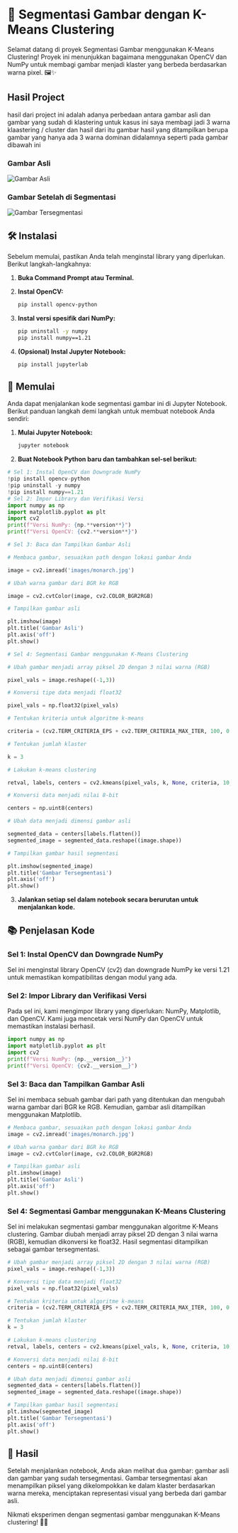 # 📸 Segmentasi Gambar dengan K-Means Clustering

Selamat datang di proyek Segmentasi Gambar menggunakan K-Means Clustering! Proyek ini menunjukkan bagaimana menggunakan OpenCV dan NumPy untuk membagi gambar menjadi klaster yang berbeda berdasarkan warna pixel. 🖼️✨

## Hasil Project

hasil dari project ini adalah adanya perbedaan antara gambar asli dan gambar yang sudah di klastering untuk kasus ini saya membagi jadi 3 warna klaastering / cluster
dan hasil dari itu gambar hasil yang ditampilkan berupa gambar yang hanya ada 3 warna dominan didalamnya seperti pada gambar dibawah ini

### Gambar Asli

![Gambar Asli](images/image.jpeg)

### Gambar Setelah di Segmentasi

![Gambar Tersegmentasi](images/output2.png)

## 🛠️ Instalasi

Sebelum memulai, pastikan Anda telah menginstal library yang diperlukan. Berikut langkah-langkahnya:

1. **Buka Command Prompt atau Terminal.**

2. **Instal OpenCV:**
   ```sh
   pip install opencv-python
   ```
3. **Instal versi spesifik dari NumPy:**
   ```sh
   pip uninstall -y numpy
   pip install numpy==1.21
   ```
4. **(Opsional) Instal Jupyter Notebook:**
   ```sh
   pip install jupyterlab
   ```

## 🚀 Memulai

Anda dapat menjalankan kode segmentasi gambar ini di Jupyter Notebook. Berikut panduan langkah demi langkah untuk membuat notebook Anda sendiri:

1. **Mulai Jupyter Notebook:**

   ```sh
   jupyter notebook

   ```

2. **Buat Notebook Python baru dan tambahkan sel-sel berikut:**

```python
# Sel 1: Instal OpenCV dan Downgrade NumPy
!pip install opencv-python
!pip uninstall -y numpy
!pip install numpy==1.21
# Sel 2: Impor Library dan Verifikasi Versi
import numpy as np
import matplotlib.pyplot as plt
import cv2
print(f"Versi NumPy: {np.**version**}")
print(f"Versi OpenCV: {cv2.**version**}")

# Sel 3: Baca dan Tampilkan Gambar Asli

# Membaca gambar, sesuaikan path dengan lokasi gambar Anda

image = cv2.imread('images/monarch.jpg')

# Ubah warna gambar dari BGR ke RGB

image = cv2.cvtColor(image, cv2.COLOR_BGR2RGB)

# Tampilkan gambar asli

plt.imshow(image)
plt.title('Gambar Asli')
plt.axis('off')
plt.show()

# Sel 4: Segmentasi Gambar menggunakan K-Means Clustering

# Ubah gambar menjadi array piksel 2D dengan 3 nilai warna (RGB)

pixel_vals = image.reshape((-1,3))

# Konversi tipe data menjadi float32

pixel_vals = np.float32(pixel_vals)

# Tentukan kriteria untuk algoritme k-means

criteria = (cv2.TERM_CRITERIA_EPS + cv2.TERM_CRITERIA_MAX_ITER, 100, 0.85)

# Tentukan jumlah klaster

k = 3

# Lakukan k-means clustering

retval, labels, centers = cv2.kmeans(pixel_vals, k, None, criteria, 10, cv2.KMEANS_RANDOM_CENTERS)

# Konversi data menjadi nilai 8-bit

centers = np.uint8(centers)

# Ubah data menjadi dimensi gambar asli

segmented_data = centers[labels.flatten()]
segmented_image = segmented_data.reshape((image.shape))

# Tampilkan gambar hasil segmentasi

plt.imshow(segmented_image)
plt.title('Gambar Tersegmentasi')
plt.axis('off')
plt.show()
```

3. **Jalankan setiap sel dalam notebook secara berurutan untuk menjalankan kode.**

## 📚 Penjelasan Kode

### Sel 1: Instal OpenCV dan Downgrade NumPy

Sel ini menginstal library OpenCV (cv2) dan downgrade NumPy ke versi 1.21 untuk memastikan kompatibilitas dengan modul yang ada.

### Sel 2: Impor Library dan Verifikasi Versi

Pada sel ini, kami mengimpor library yang diperlukan: NumPy, Matplotlib, dan OpenCV. Kami juga mencetak versi NumPy dan OpenCV untuk memastikan instalasi berhasil.

```python
import numpy as np
import matplotlib.pyplot as plt
import cv2
print(f"Versi NumPy: {np.__version__}")
print(f"Versi OpenCV: {cv2.__version__}")
```

### Sel 3: Baca dan Tampilkan Gambar Asli

Sel ini membaca sebuah gambar dari path yang ditentukan dan mengubah warna gambar dari BGR ke RGB. Kemudian, gambar asli ditampilkan menggunakan Matplotlib.

```python
# Membaca gambar, sesuaikan path dengan lokasi gambar Anda
image = cv2.imread('images/monarch.jpg')

# Ubah warna gambar dari BGR ke RGB
image = cv2.cvtColor(image, cv2.COLOR_BGR2RGB)

# Tampilkan gambar asli
plt.imshow(image)
plt.title('Gambar Asli')
plt.axis('off')
plt.show()
```

### Sel 4: Segmentasi Gambar menggunakan K-Means Clustering

Sel ini melakukan segmentasi gambar menggunakan algoritme K-Means clustering. Gambar diubah menjadi array piksel 2D dengan 3 nilai warna (RGB), kemudian dikonversi ke float32. Hasil segmentasi ditampilkan sebagai gambar tersegmentasi.

```python
# Ubah gambar menjadi array piksel 2D dengan 3 nilai warna (RGB)
pixel_vals = image.reshape((-1,3))

# Konversi tipe data menjadi float32
pixel_vals = np.float32(pixel_vals)

# Tentukan kriteria untuk algoritme k-means
criteria = (cv2.TERM_CRITERIA_EPS + cv2.TERM_CRITERIA_MAX_ITER, 100, 0.85)

# Tentukan jumlah klaster
k = 3

# Lakukan k-means clustering
retval, labels, centers = cv2.kmeans(pixel_vals, k, None, criteria, 10, cv2.KMEANS_RANDOM_CENTERS)

# Konversi data menjadi nilai 8-bit
centers = np.uint8(centers)

# Ubah data menjadi dimensi gambar asli
segmented_data = centers[labels.flatten()]
segmented_image = segmented_data.reshape((image.shape))

# Tampilkan gambar hasil segmentasi
plt.imshow(segmented_image)
plt.title('Gambar Tersegmentasi')
plt.axis('off')
plt.show()
```

## 🌟 Hasil

Setelah menjalankan notebook, Anda akan melihat dua gambar: gambar asli dan gambar yang sudah tersegmentasi. Gambar tersegmentasi akan menampilkan piksel yang dikelompokkan ke dalam klaster berdasarkan warna mereka, menciptakan representasi visual yang berbeda dari gambar asli.

Nikmati eksperimen dengan segmentasi gambar menggunakan K-Means clustering! 🎨🚀

